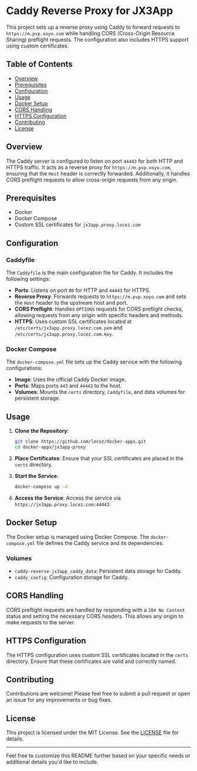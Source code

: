 # Caddy Reverse Proxy for JX3App

This project sets up a reverse proxy using Caddy to forward requests to `https://m.pvp.xoyo.com` while handling CORS (Cross-Origin Resource Sharing) preflight requests. The configuration also includes HTTPS support using custom certificates.

## Table of Contents

- [Overview](#overview)
- [Prerequisites](#prerequisites)
- [Configuration](#configuration)
- [Usage](#usage)
- [Docker Setup](#docker-setup)
- [CORS Handling](#cors-handling)
- [HTTPS Configuration](#https-configuration)
- [Contributing](#contributing)
- [License](#license)

## Overview

The Caddy server is configured to listen on port `44443` for both HTTP and HTTPS traffic. It acts as a reverse proxy for `https://m.pvp.xoyo.com`, ensuring that the `Host` header is correctly forwarded. Additionally, it handles CORS preflight requests to allow cross-origin requests from any origin.

## Prerequisites

- Docker
- Docker Compose
- Custom SSL certificates for `jx3app.proxy.locez.com`

## Configuration

### Caddyfile

The `Caddyfile` is the main configuration file for Caddy. It includes the following settings:

- **Ports**: Listens on port `80` for HTTP and `44443` for HTTPS.
- **Reverse Proxy**: Forwards requests to `https://m.pvp.xoyo.com` and sets the `Host` header to the upstream host and port.
- **CORS Preflight**: Handles `OPTIONS` requests for CORS preflight checks, allowing requests from any origin with specific headers and methods.
- **HTTPS**: Uses custom SSL certificates located at `/etc/certs/jx3app.proxy.locez.com.pem` and `/etc/certs/jx3app.proxy.locez.com.key`.

### Docker Compose

The `docker-compose.yml` file sets up the Caddy service with the following configurations:

- **Image**: Uses the official Caddy Docker image.
- **Ports**: Maps ports `443` and `44443` to the host.
- **Volumes**: Mounts the `certs` directory, `Caddyfile`, and data volumes for persistent storage.

## Usage

1. **Clone the Repository**:
   ```bash
   git clone https://github.com/locez/docker-apps.git
   cd docker-apps/jx3app-proxy
   ```

2. **Place Certificates**:
   Ensure that your SSL certificates are placed in the `certs` directory.

3. **Start the Service**:
   ```bash
   docker-compose up -d
   ```

4. **Access the Service**:
   Access the service via `https://jx3app.proxy.locez.com:44443`.

## Docker Setup

The Docker setup is managed using Docker Compose. The `docker-compose.yml` file defines the Caddy service and its dependencies.

### Volumes

- `caddy-reverse-jx3app_caddy_data`: Persistent data storage for Caddy.
- `caddy_config`: Configuration storage for Caddy.

## CORS Handling

CORS preflight requests are handled by responding with a `204 No Content` status and setting the necessary CORS headers. This allows any origin to make requests to the server.

## HTTPS Configuration

The HTTPS configuration uses custom SSL certificates located in the `certs` directory. Ensure that these certificates are valid and correctly named.

## Contributing

Contributions are welcome! Please feel free to submit a pull request or open an issue for any improvements or bug fixes.

## License

This project is licensed under the MIT License. See the [LICENSE](LICENSE) file for details.

---

Feel free to customize this README further based on your specific needs or additional details you'd like to include.
